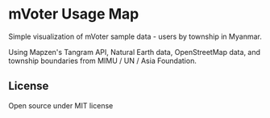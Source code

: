 # mVoter Usage Map

Simple visualization of mVoter sample data - users by township in Myanmar.

Using Mapzen's Tangram API, Natural Earth data, OpenStreetMap data, and
township boundaries from MIMU / UN / Asia Foundation.

## License

Open source under MIT license
